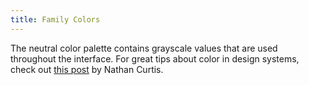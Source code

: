 ```yaml
---
title: Family Colors
---
```


The neutral color palette contains grayscale values that are used throughout the interface. For great tips about color in design systems, check out [this post](https://medium.com/eightshapes-llc/color-in-design-systems-a1c80f65fa3) by Nathan Curtis.
